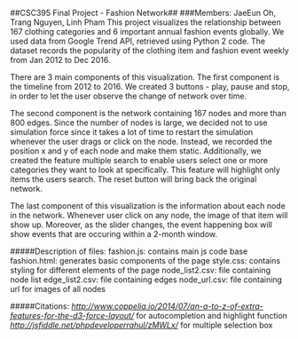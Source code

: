 ##CSC395 Final Project - Fashion Network##
###Members: JaeEun Oh, Trang Nguyen, Linh Pham
This project visualizes the relationship between 167 clothing categories and 6 important annual fashion events globally. We used data from Google Trend API, retrieved using Python 2 code. The dataset records the popularity of the clothing item and fashion event weekly from Jan 2012 to Dec 2016.

There are 3 main components of this visualization. The first component is the timeline from 2012 to 2016. We created 3 buttons - play, pause and stop, in order to let the user observe the change of network over time.

The second component is the network containing 167 nodes and more than 800 edges. Since the number of nodes is large, we decided not to use simulation force since it takes a lot of time to restart the simulation whenever the user drags or click on the node. Instead, we recorded the position x and y of each node and make them static. Additionally, we created the feature multiple search to enable users select one or more categories they want to look at specifically. This feature will highlight only items the users search. The reset button will bring back the original network.

The last component of this visualization is the information about each node in the network. Whenever user click on any node, the image of that item will show up. Moreover, as the slider changes, the event happening box will show events that are occuring within a 2-month window.

#####Description of files:
fashion.js: contains main js code base
fashion.html: generates basic components of the page
style.css: contains styling for different elements of the page
node_list2.csv: file containing node list
edge_list2.csv: file containing edges
node_url.csv: file containing url for images of all nodes

#####Citations: 
*http://www.coppelia.io/2014/07/an-a-to-z-of-extra-features-for-the-d3-force-layout/* for autocompletion and highlight function
*http://jsfiddle.net/phpdeveloperrahul/zMWLx/* for multiple selection box

